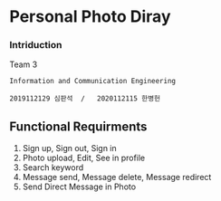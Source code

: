 # Personal Photo Diray 

### Intriduction
  Team 3
  
    Information and Communication Engineering   
    
    2019112129 심판석  /   2020112115 한병헌


























## Functional Requirments
1. Sign up, Sign out, Sign in
2. Photo upload, Edit, See in profile
3. Search keyword
4. Message send, Message delete, Message redirect
5. Send Direct Message in Photo
